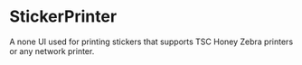# StickerPrinter

A none UI used for printing stickers
that supports TSC Honey Zebra printers or any network printer.
